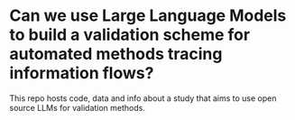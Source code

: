 # Can we use Large Language Models to build a validation scheme for automated methods tracing information flows?
This repo hosts code, data and info about a study that aims to use open source LLMs for validation methods. 
